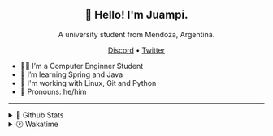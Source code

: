 <h2 align="center">👋 Hello! I'm Juampi.</h2>
<p align="center">
  A university student from Mendoza, Argentina.
</p>
<p align="center">
  <a href="https://discord.gg/PBA2H2qvkU">Discord</a> •
  <a href="https://twitter.com/chesttr20">Twitter</a>
</p>

<p>
    <ul>
      <li> 👨‍🎓 I’m a Computer Enginner Student </li>
      <li> 🌱 I’m learning Spring and Java </li>
      <li> 🔨 I'm working with Linux, Git and Python </li>
      <li> 👦 Pronouns: he/him </li>
    </ul>
</p>

<hr>

<details>
  <summary> 📌 Github Stats </summary> </br>
  <p align="center">  
    <img src="https://github-readme-stats.vercel.app/api?username=juampi20&show_icons=true&count_private=true&theme=darcula&hide_border=true&hide=issues,contribs&bg_color=00000000">
    <img src ="https://github-readme-stats.vercel.app/api/top-langs/?username=juampi20&layout=compact&hide_border=true&theme=darcula&bg_color=00000000&langs_count=6&hide=html,css,shell">
    <img src ="https://github-readme-streak-stats.herokuapp.com?user=juampi20&theme=darcula&hide_border=true&background=FFFFFF00">
  </p>
</details>

<details>
  <summary> 🕑️ Wakatime </summary> </br>
  <p>
    <img src="https://github-readme-stats.vercel.app/api/wakatime?username=chester20&theme=darcula&hide_border=true&bg_color=00000000">
  </p>
</details>
